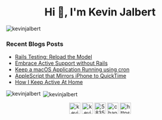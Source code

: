<h1 align="center">Hi 👋, I'm Kevin Jalbert</h1>
<p align="left"> <img src="https://komarev.com/ghpvc/?username=kevinjalbert" alt="kevinjalbert" /> </p>

### Recent Blogs Posts
<!-- BLOG-POST-LIST:START -->
- [Rails Testing: Reload the Model](https://kevinjalbert.com/rails-testing-reloading-the-model/)
- [Embrace Active Support without Rails](https://kevinjalbert.com/embrace-active-support-without-rails/)
- [Keep a macOS Application Running using cron](https://kevinjalbert.com/keep-a-macos-application-running-using-cron/)
- [AppleScript that Mirrors iPhone to QuickTime](https://kevinjalbert.com/applescript-that-mirrors-iphone-to-quicktime/)
- [How I Keep Active At Home](https://kevinjalbert.com/how-i-keep-active-at-home/)
<!-- BLOG-POST-LIST:END -->

<p><img align="left" src="https://github-readme-stats.vercel.app/api/top-langs/?username=kevinjalbert&layout=compact&langs_count=10&hide=tex,vim script" alt="kevinjalbert" /></p>

<p>&nbsp;<img align="center" src="https://github-readme-stats.vercel.app/api?username=kevinjalbert&count_private=true&show_icons=true" alt="kevinjalbert" /></p>

<p align="center">
<a href="https://twitter.com/kevinjalbert" target="blank"><img align="center" src="https://cdn.jsdelivr.net/npm/simple-icons@3.0.1/icons/twitter.svg" alt="kevinjalbert" height="30" width="30" /></a>
<a href="https://linkedin.com/in/kevinjalbert" target="blank"><img align="center" src="https://cdn.jsdelivr.net/npm/simple-icons@3.0.1/icons/linkedin.svg" alt="kevinjalbert" height="30" width="30" /></a>
<a href="https://stackoverflow.com/users/583592" target="blank"><img align="center" src="https://cdn.jsdelivr.net/npm/simple-icons@3.0.1/icons/stackoverflow.svg" alt="583592" height="30" width="30" /></a>
<a href="https://www.youtube.com/channel/UCFWPd8rky_tD4B4Qqq99i4Q" target="blank"><img align="center" src="https://cdn.jsdelivr.net/npm/simple-icons@3.0.1/icons/youtube.svg" alt="channel/UCFWPd8rky_tD4B4Qqq99i4Q height="30" width="30" /></a>
<a href="https://kevinjalbert.com/feed.xml" target="blank"><img align="center" src="https://cdn.jsdelivr.net/npm/simple-icons@3.0.1/icons/rss.svg" alt="https://kevinjalbert.com/feed.xml" height="30" width="30" /></a>
</p>
